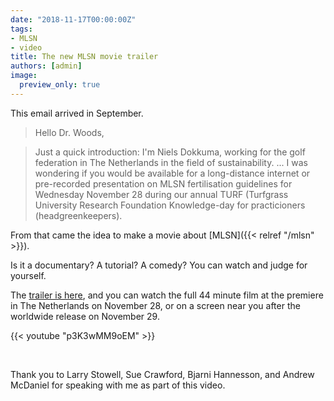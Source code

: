 ```yaml
---
date: "2018-11-17T00:00:00Z"
tags:
- MLSN
- video
title: The new MLSN movie trailer
authors: [admin]
image: 
  preview_only: true
---
```


This email arrived in September.

> Hello Dr. Woods,

> Just a quick introduction: I'm Niels Dokkuma, working for the golf federation in The Netherlands in the field of sustainability. ... I was wondering if you would be available for a long-distance internet or pre-recorded presentation on MLSN fertilisation guidelines for Wednesday November 28 during our annual TURF (Turfgrass University Research Foundation Knowledge-day for practicioners (headgreenkeepers).

From that came the idea to make a movie about [MLSN]({{< relref "/mlsn" >}}). 

Is it a documentary? A tutorial? A comedy? You can watch and judge for yourself.

The [trailer is here](https://youtu.be/p3K3wMM9oEM), and you can watch the full 44 minute film at the premiere in The Netherlands on November 28, or on a screen near you after the worldwide release on November 29.

{{< youtube "p3K3wMM9oEM" >}}

<br>

Thank you to Larry Stowell, Sue Crawford, Bjarni Hannesson, and Andrew McDaniel for speaking with me as part of this video.


